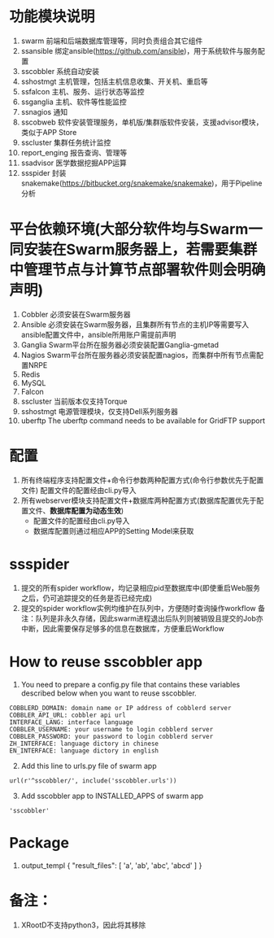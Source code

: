 # 功能模块说明
1. swarm
    前端和后端数据库管理等，同时负责组合其它组件
2. ssansible
    绑定ansible(https://github.com/ansible)，用于系统软件与服务配置
3. sscobbler
    系统自动安装
4. sshostmgt
    主机管理，包括主机信息收集、开关机、重启等
5. ssfalcon
    主机、服务、运行状态等监控
6. ssganglia
    主机、软件等性能监控
6. ssnagios
    通知
7. sscobweb
    软件安装管理服务，单机版/集群版软件安装，支援advisor模块，类似于APP Store
8. sscluster
    集群任务统计监控
9. report_enging
    报告查询、管理等
10. ssadvisor
    医学数据挖掘APP运算
11. ssspider
    封装snakemake(https://bitbucket.org/snakemake/snakemake)，用于Pipeline分析

# 平台依赖环境(大部分软件均与Swarm一同安装在Swarm服务器上，若需要集群中管理节点与计算节点部署软件则会明确声明)
1. Cobbler
    必须安装在Swarm服务器
2. Ansible
    必须安装在Swarm服务器，且集群所有节点的主机IP等需要写入ansible配置文件中，ansible所用账户需提前声明
3. Ganglia
    Swarm平台所在服务器必须安装配置Ganglia-gmetad
4. Nagios
    Swarm平台所在服务器必须安装配置nagios，而集群中所有节点需配置NRPE
5. Redis
6. MySQL
7. Falcon
8. sscluster
    当前版本仅支持Torque
9. sshostmgt
    电源管理模块，仅支持Dell系列服务器
10. uberftp
    The uberftp command needs to be available for GridFTP support

# 配置
1. 所有终端程序支持配置文件+命令行参数两种配置方式(命令行参数优先于配置文件)
    配置文件的配置经由cli.py<from configuration import conf as settings>导入
2. 所有webserver模块支持配置文件+数据库两种配置方式(数据库配置优先于配置文件、**数据库配置为动态生效**)
    - 配置文件的配置经由cli.py<from configuration import conf as settings>导入
    - 数据库配置则通过相应APP的Setting Model来获取

# ssspider
1. 提交的所有spider workflow，均记录相应pid至数据库中(即使重启Web服务之后，仍可追踪提交的任务是否已经完成)
2. 提交的spider workflow实例均维护在队列中，方便随时查询操作workflow
备注：队列是非永久存储，因此swarm进程退出后队列则被销毁且提交的Job亦中断，因此需要保存足够多的信息在数据库，方便重启Workflow

# How to reuse sscobbler app
1. You need to prepare a config.py file that contains these variables described below when you want to reuse sscobbler.
```
COBBLERD_DOMAIN: domain name or IP address of cobblerd server
COBBLER_API_URL: cobbler api url
INTERFACE_LANG: interface language
COBBLER_USERNAME: your username to login cobblerd server
COBBLER_PASSWORD: your password to login cobblerd server
ZH_INTERFACE: language dictory in chinese
EN_INTERFACE: language dictory in english
```

2. Add this line to urls.py file of swarm app
```
url(r'^sscobbler/', include('sscobbler.urls'))
```

3. Add sscobbler app to INSTALLED_APPS of swarm app
```
'sscobbler'
```

# Package
1. output_templ
{
    "result_files": [
        'a',
        'ab',
        'abc',
        'abcd'
    ]
}

# 备注：
1. XRootD不支持python3，因此将其移除
